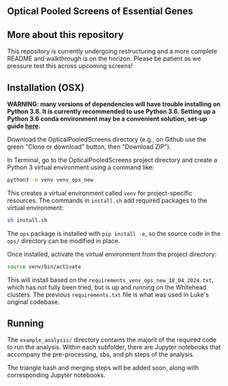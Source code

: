 ## Optical Pooled Screens of Essential Genes

## More about this repository

This repository is currently undergoing restructuring and a more complete README and walkthrough is on the horizon. Please be patient as we pressure test this across upcoming screens!

## Installation (OSX)

**WARNING: many versions of dependencies will have trouble installing on Python 3.8. It is currently recommended to use Python 3.6. Setting up a Python 3.6 conda environment may be a convenient solution, set-up guide [here](https://conda.io/projects/conda/en/latest/user-guide/getting-started.html#managing-python).**

Download the OpticalPooledScreens directory (e.g., on Github use the green "Clone or download" button, then "Download ZIP").

In Terminal, go to the OpticalPooledScreens project directory and create a Python 3 virtual environment using a command like:

```bash
python3 -m venv venv_ops_new
```
This creates a virtual environment called `venv` for project-specific resources. The commands in `install.sh` add required packages to the virtual environment:

```bash
sh install.sh
```

The `ops` package is installed with `pip install -e`, so the source code in the `ops/` directory can be modified in place.

Once installed, activate the virtual environment from the project directory:

```bash
source venv/bin/activate
```

This will install based on the `requirements_venv_ops_new_18_04_2024.txt`, which has not fully been tried, but is up and running on the Whitehead clusters. The previous `requirements.txt` file is what was used in Luke's original codebase.

## Running

The `example_analysis/` directory contains the majorit of the required code to run the analysis. Within each subfolder, there are Jupyter notebooks that accompany the pre-processing, sbs, and ph steps of the analysis.

The triangle hash and merging steps will be added soon, along with corresponding Jupyter notebooks.

